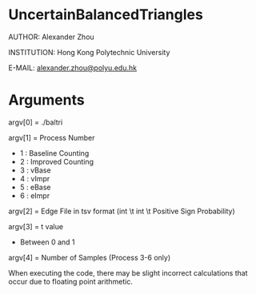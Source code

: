 # UncertainBalancedTriangles

AUTHOR: Alexander Zhou

INSTITUTION: Hong Kong Polytechnic University

E-MAIL: alexander.zhou@polyu.edu.hk

# Arguments

argv[0] = ./baltri

argv[1] = Process Number

  *	1 : Baseline Counting
  *	2 : Improved Counting
  *	3 : vBase
  *	4 : vImpr
  *	5 : eBase
  *	6 : eImpr

argv[2] = Edge File in tsv format (int \t int \t Positive Sign Probability)

argv[3] = t value

  * Between 0 and 1
 
argv[4] = Number of Samples (Process 3-6 only)

When executing the code, there may be slight incorrect calculations that occur due to floating point arithmetic.
